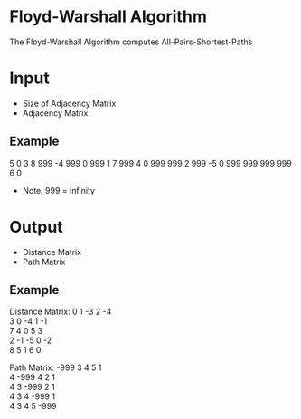 # Floyd-Warshall Algorithm

The Floyd-Warshall Algorithm computes All-Pairs-Shortest-Paths

# Input
*  Size of Adjacency Matrix
*  Adjacency Matrix

## Example

5
0 3 8 999 -4
999 0 999 1 7
999 4 0 999 999 
2 999 -5 0 999
999 999 999 6 0

*  Note, 999 = infinity

# Output
*  Distance Matrix
*  Path Matrix

## Example

Distance Matrix:
0	1	-3	2	-4	
3	0	-4	1	-1	
7	4	0	5	3	
2	-1	-5	0	-2	
8	5	1	6	0	

Path Matrix:
-999	3	4	5	1	
4	-999	4	2	1	
4	3	-999	2	1	
4	3	4	-999	1	
4	3	4	5	-999	